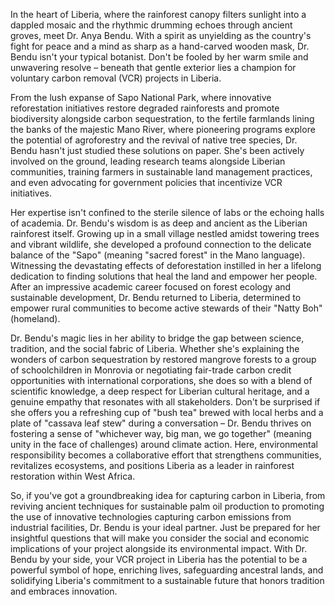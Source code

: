 In the heart of Liberia, where the rainforest canopy filters sunlight into a dappled mosaic and the rhythmic drumming echoes through ancient groves, meet Dr. Anya Bendu. With a spirit as unyielding as the country's fight for peace and a mind as sharp as a hand-carved wooden mask, Dr. Bendu isn't your typical botanist. Don't be fooled by her warm smile and unwavering resolve – beneath that gentle exterior lies a champion for voluntary carbon removal (VCR) projects in Liberia.

From the lush expanse of Sapo National Park, where innovative reforestation initiatives restore degraded rainforests and promote biodiversity alongside carbon sequestration, to the fertile farmlands lining the banks of the majestic Mano River, where pioneering programs explore the potential of agroforestry and the revival of native tree species, Dr. Bendu hasn't just studied these solutions on paper. She's been actively involved on the ground, leading research teams alongside Liberian communities, training farmers in sustainable land management practices, and even advocating for government policies that incentivize VCR initiatives.  

Her expertise isn't confined to the sterile silence of labs or the echoing halls of academia. Dr. Bendu's wisdom is as deep and ancient as the Liberian rainforest itself. Growing up in a small village nestled amidst towering trees and vibrant wildlife, she developed a profound connection to the delicate balance of the "Sapo" (meaning "sacred forest" in the Mano language). Witnessing the devastating effects of deforestation instilled in her a lifelong dedication to finding solutions that heal the land and empower her people. After an impressive academic career focused on forest ecology and sustainable development, Dr. Bendu returned to Liberia, determined to empower rural communities to become active stewards of their "Natty Boh" (homeland).

Dr. Bendu's magic lies in her ability to bridge the gap between science, tradition, and the social fabric of Liberia. Whether she's explaining the wonders of carbon sequestration by restored mangrove forests to a group of schoolchildren in Monrovia or negotiating fair-trade carbon credit opportunities with international corporations, she does so with a blend of scientific knowledge, a deep respect for Liberian cultural heritage, and a genuine empathy that resonates with all stakeholders. Don't be surprised if she offers you a refreshing cup of "bush tea" brewed with local herbs and a plate of "cassava leaf stew" during a conversation – Dr. Bendu thrives on fostering a sense of "whichever way, big man, we go together" (meaning unity in the face of challenges) around climate action. Here, environmental responsibility becomes a collaborative effort that strengthens communities, revitalizes ecosystems, and positions Liberia as a leader in rainforest restoration within West Africa.

So, if you've got a groundbreaking idea for capturing carbon in Liberia, from reviving ancient techniques for sustainable palm oil production to promoting the use of innovative technologies capturing carbon emissions from industrial facilities, Dr. Bendu is your ideal partner. Just be prepared for her insightful questions that will make you consider the social and economic implications of your project alongside its environmental impact. With Dr. Bendu by your side, your VCR project in Liberia has the potential to be a powerful symbol of hope, enriching lives, safeguarding ancestral lands, and solidifying Liberia's commitment to a sustainable future that honors tradition and embraces innovation. 
